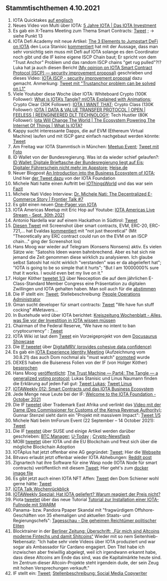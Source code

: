 ## Stammtischthemen 4.10.2021

1. IOTA Quicktakes [auf englisch](https://www.youtube.com/watch?v=LDg4AW4-xCc)
2. Neues Video von Multi über IOTA: [5 Jahre IOTA | Das IOTA Investment](https://www.youtube.com/watch?v=4oAY9QNOZiE)
3. Es gab ein X-Teams Meeting zum Thema Smart Contracts: [Tweet](https://twitter.com/IOTAXTeams/status/1442811767382544387) ; -> siehe Punkt 13
4. IOTA Defi Academy mit neue Artikel: [The 3 Elements to Jumpstart DeFi on IOTA](https://iotadefi.academy/the-3-elements-to-jumpstart-defi-on-iota/) den Luca Stanisic [kommentiert](https://twitter.com/lukastanisic99/status/1442878316990640129?s=20) hat mit der Aussage, dass man sehr vorsichtig sein muss mit Defi auf IOTA solange es den Coordinator noch gibt und die IF keine eigene ISCP Chain baut; Er spricht von dem "Trust Anchor" Problem und das random ISCP chains "get rug pulled"?!? Luka hat ja auch diesen Bericht [(My opinion on IOTA Smart Contract Protocol (ISCP) — security improvement proposal)](https://luka99.medium.com/my-opinion-on-iota-smart-contract-protocol-iscp-security-improvement-proposal-c6ca3ca3df23) geschrieben und dieses Video: [IOTA ISCP - security improvement proposal](https://www.youtube.com/watch?app=desktop&v=lLzRmwsFGqg) dazu gemacht. Anmerkung: [Tweet mit "Trustanchor problem can be solved on L1"](https://twitter.com/lukastanisic99/status/1443907004272193546?s=20)
5. Viele Youtuber diese Woche über IOTA: 
Whiteboard Crypto (100K Follower): [What is IOTA’s Tangle? mIOTA Explained with Animations](https://www.youtube.com/watch?v=3K9DD5phJEY);
Crypto Clear (30K Follower): [IOTA I WANT THAT](https://www.youtube.com/watch?v=sQS6XQmX_MM);
Crypto Class (130K Follower): [IOTA | DATA & VALUE TRANSFER PROTOCOL | OPEN | FEELESS | REENGINEERED DLT TECHNOLOGY](https://www.youtube.com/watch?v=A1ApBpxsuuo);
Tech Hustler (80K Follower): [Iota Will Change The World | The Ecosystem Powering The Internet Of Things | What Is IOTA?](https://www.youtube.com/watch?v=qYr-_5vOK0A)
6. Kappy sucht interessante Dapps, die auf EVM (Ethereum Virtual Machine) laufen und mit ISCP ganz einfach nachgebaut werden könnte:  [Tweet](https://twitter.com/Rob_Daykin/status/1442955272872366081?s=20)
7. Am Freitag war IOTA Stammtisch in München: [Meetup Event](https://www.meetup.com/de-DE/IOTA-Muc/events/280010135); [Tweet mit Foto](https://twitter.com/IotaMunchen/status/1444154082147581956?s=20)
8. ID Wallet von der Bundesregierung. Was ist da wieder schief gelaufen?: [ID Wallet: Digitale Brieftasche der Bundesregierung liegt auf Eis](https://www.mobiflip.de/shortnews/id-wallet-digitale-brieftasche-der-bundesregierung-liegt-auf-eis/); [Digitaler Führerschein nicht mehr im Appstore](https://www.golem.de/news/id-wallet-digitaler-fuehrerschein-nicht-mehr-im-appstore-2109-159950.html); [Heise.de](https://www.heise.de/news/Digitaler-Fuehrerschein-hatte-keinen-Schutz-vor-Identitaetsdiebstahl-6204574.html)
9. Neuer Blogpost [An Introduction into the Business Ecosystem of IOTA](https://blog.iota.org/an-intro-to-the-iota-ecosystem/); Und hier [der Tweet dazu](https://twitter.com/iota/status/1443229748017123334?s=20) von der IOTA Foundation
10. Michele Nati hatte einen Auftritt bei [IOThingsWorld](https://iothings.world/events/global-scenarios/) und das war sein [Fazit](https://twitter.com/michelenati/status/1443236388573519881?s=20)
11. Michele Nati Video Interview: [Dr. Michele Nati: The Decentralized E-Commerce Story | Frontier Talk #7](https://www.youtube.com/watch?v=bTF1j9PPdl4)
12. Es gibt einen neuen [One-Pager von IOTA](https://files.iota.org/media/IOTA_Business_Ecosystem.pdf)
13. IOTA Americas Meetup mit Eric Hop auf Youtube: [IOTA Americas Live Stream - Sept. 30th 2021](https://www.youtube.com/watch?v=2U3yFtQMA30&feature=youtu.be)
14. Antonio Nardella war auf einem Hackathon in Südtirol: [Tweet](https://twitter.com/antonionardella/status/1441295890631692288?s=20)
15. [Diesen Tweet](https://twitter.com/Vrom14286662/status/1442353672361545728?s=20) mit Screenshot über smart contracts, EVM, ERC-20, ERC-721,... hat Evaldas [kommentiert](https://twitter.com/lunfardo314/status/1442413780072386560?s=20) mit "not just theoretical" (Mit "Theoretically any ERC contract could run on the EVM on an ISCP chain..." ging der Screenshot los)
16. Hans Moog war wieder auf Telegram (Konsens Nonsens) aktiv. Es vielen Sätze wie: "Satoshis Ideen waren bahnbrechend. Aber es hat sich nie jemand die Zeit genommen diese wirklich zu analysieren. Ich glaube selbst Satoshi hat nicht wirklich "verstanden" was er da abgeliefert hat"; "IOTA is going to be so simple that it hurts"; "But I am 10000000% sure that it works. I would even bet my live on it."
17. Holger Köther [tweetet 1/3](https://twitter.com/HolgerKoether/status/1443503392257609733?s=20) über Neoception die auf dem jährlichen E-Class-Standard Member Congress eine Präsentation zu digitalen Zwillingen und IOTA gehalten haben. Man soll auch für die [abstimmen](https://www.smart-production.de/specials/industrie-40/industrie-40-innovation-award-voting-2021)
18. Die IF stellt ein: [Tweet](https://twitter.com/iota/status/1443519594849783808?s=20); Stellebeschreibung: [People Operations Administrator](https://iota.bamboohr.com/jobs/view.php?id=173&source=aWQ9NA%3D%3D)
19. Gman sucht developer für smart contracts: [Tweet](https://twitter.com/gregmart/status/1443556146929750019?s=20) "We have fun stuff cocking" #Metavers...
20. In Buxtehude wird über IOTA berichtet: [Kreiszeitung Wochenblatt - Alles, was Sie vor der Investition in IOTA wissen müssen](https://www.kreiszeitung-wochenblatt.de/buxtehude/c-service/alles-was-sie-vor-der-investition-in-iota-wissen-muessen_a214728/amp?__twitter_impression=true)
21. Chairman of the Federal Reserve, “We have no intent to ban cryptocurrency” : [Tweet](https://twitter.com/DocumentingBTC/status/1443628603938332672?s=20)
22. IOTA Wiki ist laut dem [Tweet](https://twitter.com/Dr_Electron/status/1443635328376508433?s=20) ein Vorzeigeprojekt von dem [Docusaurus Showcase](https://docusaurus.io/showcase)
23. Die [IF tweetet](https://twitter.com/iota/status/1443546457034924044?s=20) über [DigitalMRV (provides cohesive data confidence)](https://www.digitalmrv.earth/)
24. Es gab ein [IOTA Experience Identity Meeting](https://www.youtube.com/watch?v=m9vD0tC9qSU) (Aufzeichnung vom 30.8.21) das auch Dom nochmal als "must watch" [promoted](https://twitter.com/DomSchiener/status/1443826586755686400?s=20) wurde
25. DEXES haben die Buiseness Folien von der IF (von Holger Köther) [besprochen](https://www.youtube.com/watch?v=Hp43YH5Fg4c)
26. Hans Moog [veröffentlicht](https://twitter.com/hus_qy/status/1443899031995002880?s=20): [The Trust Machine — Part4: The Tangle — a generalized voting protocol](https://husqy.medium.com/the-trust-machine-part4-the-tangle-a-generalized-voting-protocol-38c57f0eb7c); Lukas Stanisic und Linus Naumann finden die Erklärung auf jeden Fall gut: [Tweet Lukas](https://twitter.com/lukastanisic99/status/1443907004272193546?s=20); [Tweet Linus](https://twitter.com/LinusNaumann/status/1443973929467617299?s=20)
27. [IOTAWeekly 012: Smart Contracts und das IOTA Business Ecosystem](https://www.youtube.com/watch?v=_JeIEkwDbEo)
28. Jede Menge neue Leute bei der IF: [Welcome to the IOTA Foundation - October 2021](https://blog.iota.org/welcome-to-the-iota-foundation-october-2021/)
29. Die IF [tweetet](https://twitter.com/iota/status/1443889871341432835?s=20) über Trademark East Afrika und verlinkt das [Video mit der Dame (Dep Commissioner for Customs of the Kenya Revenue Authority)](https://www.youtube.com/watch?v=V7UhnAWfVew&t=2504s); Gunnar Stenzel sieht darin ein "Projekt mit massivem Impact": [Tweet 1/5](https://twitter.com/Gunnar_Stenzel/status/1443891059705135105?s=20)
30. Michele Nati beim tmForum Event (22 September – 14 October 2021): [Tweet](https://twitter.com/michelenati/status/1443958887808258050?s=20)
31. Die IF [tweetet](https://twitter.com/iota/status/1444029576020119555?s=19) über SUSE und einige Artikel werden darüber geschrieben: [BTC Manager](https://btcmanager.com/iota-tangle-core-technology-susee-large-scale-sensor-networks/amp/?utm_source=ReviveOldPost&utm_medium=social&utm_campaign=ReviveOldPost&__twitter_impression=true); [U-Today](https://u.today/iotas-tangle-chosen-as-platform-for-revolutionary-smart-energy-project?amp&__twitter_impression=true) ; [Crypto-Newsflash](https://www.crypto-news-flash.com/germanys-federal-ministry-for-economy-selects-iota-tangle-as-key-technology-for-susee-project/) 
32. MOBI [tweetet](https://twitter.com/dltMOBI/status/1443989916313133064?s=19) über IOTA und die EU Blockchain und freut sich über die mögliche Blockchain Adoption 
33. IOTAplus hat jetzt offenbar eine AG gegründet: [Tweet](https://twitter.com/IotaPlus/status/1443854866284257280?s=20); Hier die [Webseite](https://www.iota-plus.com/)
34. Bitvavo erlaubt jetzt offenbar wieder IOTA Abhebungen: [Reddit post](https://www.reddit.com/r/Iota/comments/pzblnv/bitvavo_finally_open_for_iota_withdrawal/?utm_source=ifttt)
35. Zignartech hat ihre Software für eine Wasp node (IOTA Node für smart contracts) veröffentlich mit diesem [Tweet](https://twitter.com/hassping/status/1444057911383101440?s=20); Hier geht's zum [docker image file](https://hub.docker.com/r/zignartech/wasp)
36. Es gibt jetzt auch einen IOTA NFT Affen: [Tweet](https://twitter.com/geekz0ne_/status/1443958863884169219?s=20) den Dom Schiener wohl gerne hätte: [Tweet](https://twitter.com/DomSchiener/status/1443959437295771650?s=20)
37. [IOTA Talk Wochenrückblick](https://www.iota-talk.com/index.php?article-amp/124-wochenr%C3%BCckblick-vom-27-september-bis-2-oktober-2021/&article%2F124-wochenr%C3%BCckblick-vom-27-september-bis-2-oktober-2021%2F=&__twitter_impression=true) 
38. [IOTAWeekly Spezial: Hat IOTA geliefert? Warum reagiert der Preis nicht?](https://www.youtube.com/watch?v=W0SIAee7ecg)
39. Piota [tweetet](https://twitter.com/p_iota/status/1444649617698721793?s=20) über das neue Tutorial [Tutorial zur Installation einer IOTA-Fullnode mit SWARM](https://iota-industrie-4-0.blogspot.com/2021/10/tutorial-zur-installation-einer-iota.html)
40. Panama- bzw. Pandora Ppaper Skandal mit "fragwürdigem Offshore-Geschäften von 35 ehemaligen und aktuellen Staats- und Regierungschefs": [Tagesschau - Die geheimen Reichtümer politischer Eliten](https://www.tagesschau.de/investigativ/ndr-wdr/pandora-datenleck-schattenfinanzplaetze-101.html) 
41. Blocktrainer in der [Berliner Zeitung: Überschrift: „Für mich sind Altcoins moderne Fintechs und damit Shitcoins“](https://www.berliner-zeitung.de/wochenende/fuer-mich-sind-altcoins-moderne-fintechs-und-damit-shitcoins-li.184226) Wieder mit so nem Seitenhieb-Nebensatz: "Ich habe sehr viele Videos über IOTA produziert und war sogar als Ambassador für Cardano engagiert. Den Titel habe ich inzwischen aber freiwillig abgelegt, weil ich irgendwann erkannt habe, dass diese Altcoins am Ende das sind, was die Kapitalmärkte heute sind. Im Zentrum dieser Altcoin-Projekte steht irgendein dude, der sein Zeug mit hohen Versprechungen verkauft."
42. IF stellt ein: [Tweet](https://twitter.com/iota/status/1444965600384651273?t=HzVibZPtvyao1KgPpwJSBQ&s=19); [Stellenbeschreibung: Social Media Copywriter](https://iota.bamboohr.com/jobs/view.php?id=172&source=aWQ9NQ%3D%3D)

